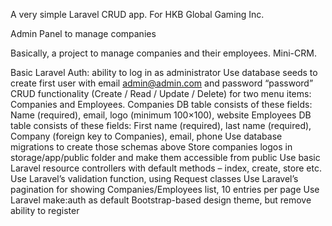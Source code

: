 A very simple Laravel CRUD app. For HKB Global Gaming Inc.

Admin Panel to manage companies

Basically, a project to manage companies and their employees. Mini-CRM.

Basic Laravel Auth: ability to log in as administrator
Use database seeds to create first user with email admin@admin.com and password “password”
CRUD functionality (Create / Read / Update / Delete) for two menu items: Companies and Employees.
Companies DB table consists of these fields: Name (required), email, logo (minimum 100×100), website
Employees DB table consists of these fields: First name (required), last name (required), Company (foreign key to Companies), email, phone
Use database migrations to create those schemas above
Store companies logos in storage/app/public folder and make them accessible from public
Use basic Laravel resource controllers with default methods – index, create, store etc.
Use Laravel’s validation function, using Request classes
Use Laravel’s pagination for showing Companies/Employees list, 10 entries per page
Use Laravel make:auth as default Bootstrap-based design theme, but remove ability to register

